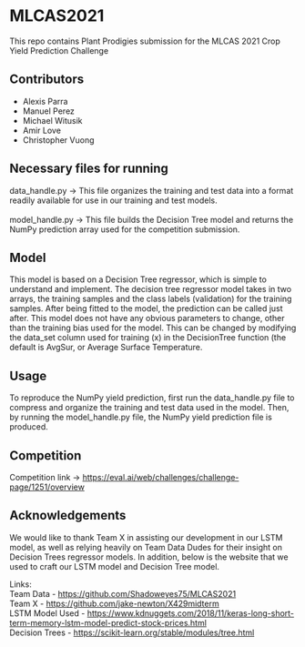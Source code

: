 # MLCAS2021
This repo contains Plant Prodigies submission for the MLCAS 2021 Crop Yield Prediction Challenge

## Contributors
 - Alexis Parra
 - Manuel Perez
 - Michael Witusik
 - Amir Love
 - Christopher Vuong

## Necessary files for running 
data_handle.py -> This file organizes the training and test data into a format readily available for use in our training and test models.<br>
<br>
model_handle.py -> This file builds the Decision Tree model and returns the NumPy prediction array used for the competition submission.
<br>
## Model 
This model is based on a Decision Tree regressor, which is simple to understand and implement. The decision tree regressor model takes in two arrays, the training samples and the class labels (validation) for the training samples. After being fitted to the model, the prediction can be called just after. This model does not have any obvious parameters to change, other than the training bias used for the model. This can be changed by modifying the data_set column used for training (x) in the DecisionTree function (the default is AvgSur, or Average Surface Temperature.

## Usage
To reproduce the NumPy yield prediction, first run the data_handle.py file to compress and organize the training and test data used in the model. Then, by running the model_handle.py file, the NumPy yield prediction file is produced.

## Competition
Competition link -> https://eval.ai/web/challenges/challenge-page/1251/overview

## Acknowledgements 
We would like to thank Team X in assisting our development in our LSTM model, as well as relying heavily on Team Data Dudes for their insight on Decision Trees regressor models.  In addition, below is the website that we used to craft our LSTM model and Decision Tree model.

Links:</br>
Team Data - https://github.com/Shadoweyes75/MLCAS2021<br>
Team X - https://github.com/jake-newton/X429midterm<br>
LSTM Model Used - https://www.kdnuggets.com/2018/11/keras-long-short-term-memory-lstm-model-predict-stock-prices.html<br>
Decision Trees - https://scikit-learn.org/stable/modules/tree.html
